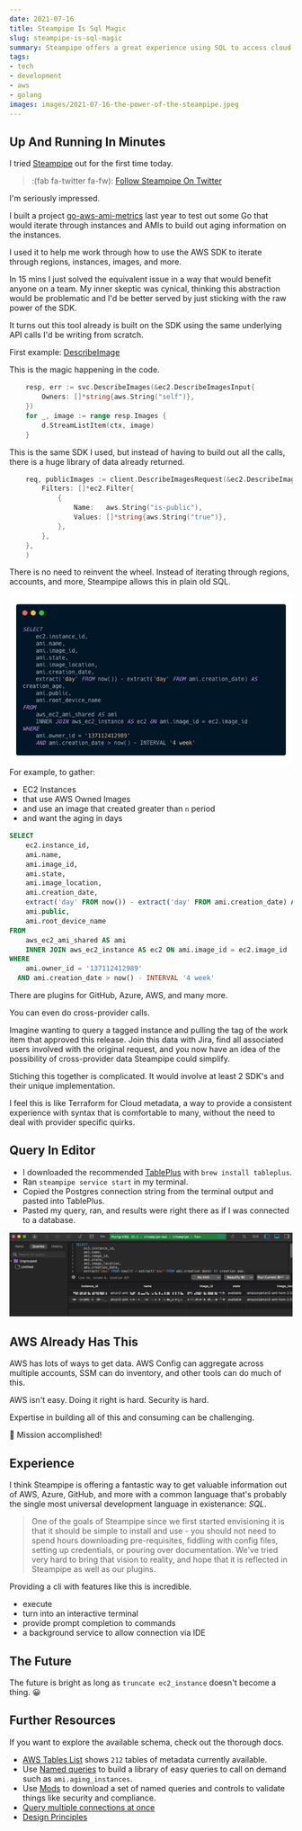 ```yaml
---
date: 2021-07-16
title: Steampipe Is Sql Magic
slug: steampipe-is-sql-magic
summary: Steampipe offers a great experience using SQL to access cloud provider metadata.
tags:
- tech
- development
- aws
- golang
images: images/2021-07-16-the-power-of-the-steampipe.jpeg
---
```


## Up And Running In Minutes

I tried [Steampipe](https://steampipe.io/) out for the first time today.

> :(fab fa-twitter fa-fw): [Follow Steampipe On Twitter](https://twitter.com/steampipeio)

I'm seriously impressed.

I built a project [go-aws-ami-metrics](https://github.com/sheldonhull/go-aws-ami-metrics) last year to test out some Go that would iterate through instances and AMIs to build out aging information on the instances.

I used it to help me work through how to use the AWS SDK to iterate through regions, instances, images, and more.

In 15 mins I just solved the equivalent issue in a way that would benefit anyone on a team.
My inner skeptic was cynical, thinking this abstraction would be problematic and I'd be better served by just sticking with the raw power of the SDK.

It turns out this tool already is built on the SDK using the same underlying API calls I'd be writing from scratch.

First example: [DescribeImage](https://github.com/turbot/steampipe-plugin-aws/blob/ce50c2141cd24ed37552afd976482c55961e7725/aws/table_aws_ec2_ami.go#L204)

This is the magic happening in the code.

```go
	resp, err := svc.DescribeImages(&ec2.DescribeImagesInput{
		Owners: []*string{aws.String("self")},
	})
	for _, image := range resp.Images {
		d.StreamListItem(ctx, image)
	}
```

This is the same SDK I used, but instead of having to build out all the calls, there is a huge library of data already returned.

```go
	req, publicImages := client.DescribeImagesRequest(&ec2.DescribeImagesInput{
		Filters: []*ec2.Filter{
			{
				Name:   aws.String("is-public"),
				Values: []*string{aws.String("true")},
			},
		},
	},
	)
```

There is no need to reinvent the wheel.
Instead of iterating through regions, accounts, and more, Steampipe allows this in plain old SQL.

![Query The Cloud](images/2021-07-16-postgres-and-aws.png "Query The Cloud")
For example, to gather:

- EC2 Instances
- that use AWS Owned Images
- and use an image that created greater than `n` period
- and want the aging in days

```sql
SELECT
	ec2.instance_id,
	ami.name,
	ami.image_id,
	ami.state,
	ami.image_location,
	ami.creation_date,
	extract('day' FROM now()) - extract('day' FROM ami.creation_date) AS creation_age,
	ami.public,
	ami.root_device_name
FROM
	aws_ec2_ami_shared AS ami
	INNER JOIN aws_ec2_instance AS ec2 ON ami.image_id = ec2.image_id
WHERE
	ami.owner_id = '137112412989'
  AND ami.creation_date > now() - INTERVAL '4 week'
```

There are plugins for GitHub, Azure, AWS, and many more.

You can even do cross-provider calls.

Imagine wanting to query a tagged instance and pulling the tag of the work item that approved this release.
Join this data with Jira, find all associated users involved with the original request, and you now have an idea of the possibility of cross-provider data Steampipe could simplify.

Stiching this together is complicated.
It would involve at least 2 SDK's and their unique implementation.

I feel this is like Terraform for Cloud metadata, a way to provide a consistent experience with syntax that is comfortable to many, without the need to deal with provider specific quirks.

## Query In Editor

- I downloaded the recommended [TablePlus](https://tableplus.com/) with `brew install tableplus`.
- Ran `steampipe service start` in my terminal.
- Copied the Postgres connection string from the terminal output and pasted into TablePlus.
- Pasted my query, ran, and results were right there as if I was connected to a database.

![TablePlus](images/2021-07-16-16.24.53-TablePlus-query-editor.png "TablePlus")

## AWS Already Has This

AWS has lots of ways to get data.
AWS Config can aggregate across multiple accounts, SSM can do inventory, and other tools can do much of this.

AWS isn't easy.
Doing it right is hard.
Security is hard.

Expertise in building all of this and consuming can be challenging.

🎉 Mission accomplished!

## Experience

I think Steampipe is offering a fantastic way to get valuable information out of AWS, Azure, GitHub, and more with a common language that's probably the single most universal development language in existenance: *SQL*.

> One of the goals of Steampipe since we first started envisioning it is that it should be simple to install and use - you should not need to spend hours downloading pre-requisites, fiddling with config files, setting up credentials, or pouring over documentation.
> We've tried very hard to bring that vision to reality, and hope that it is reflected in Steampipe as well as our plugins.

Providing a cli with features like this is incredible.

- execute
- turn into an interactive terminal
- provide prompt completion to commands
- a background service to allow connection via IDE

## The Future

The future is bright as long as `truncate ec2_instance` doesn't become a thing. 😀

## Further Resources

If you want to explore the available schema, check out the thorough docs.

- [AWS Tables List](https://hub.steampipe.io/plugins/turbot/aws/tables) shows `212` tables of metadata currently available.
- Use [Named queries](https://steampipe.io/docs/using-steampipe/writing-queries) to build a library of easy queries to call on demand such as `ami.aging_instances`.
- Use [Mods](https://hub.steampipe.io/mods/turbot/aws_thrifty/controls) to download a set of named queries and controls to validate things like security and compliance.
- [Query multiple connections at once](https://steampipe.io/docs/using-steampipe/managing-connections)
- [Design Principles](https://steampipe.io/docs/develop/architecture)
